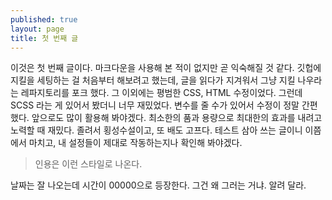 ```yaml
---
published: true
layout: page
title: 첫 번째 글
---
```

이것은 첫 번째 글이다. 마크다운을 사용해 본 적이 없지만 곧 익숙해질 것 같다. 깃헙에 지킬을 세팅하는 걸 처음부터 해보려고 했는데, 글을 읽다가 지겨워서 그냥 지킬 나우라는 레파지토리를 포크 했다. 그 이외에는 평범한 CSS, HTML 수정이었다. 그런데 SCSS 라는 게 있어서 봤더니 너무 재밌었다. 변수를 줄 수가 있어서 수정이 정말 간편했다. 앞으로도 많이 활용해 봐야겠다. 최소한의 품과 용량으로 최대한의 효과를 내려고 노력할 때 재밌다. 졸려서 횡성수설이고, 또 배도 고프다. 테스트 삼아 쓰는 글이니 이쯤에서 마치고, 내 설정들이 제대로 작동하는지나 확인해 봐야겠다.

> 인용은 이런 스타일로 나온다.

날짜는 잘 나오는데 시간이 00000으로 등장한다. 그건 왜 그러는 거냐. 알려 달라.